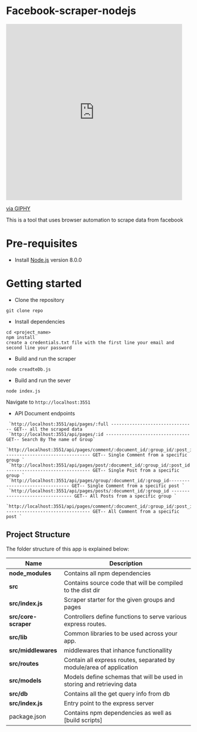 # Facebook-scraper-nodejs

<iframe src="https://giphy.com/embed/XEy1qyv7GdLpmqHEPV" width="480" height="480" frameBorder="0" class="giphy-embed" allowFullScreen></iframe><p><a href="https://giphy.com/gifs/socialbakers-XEy1qyv7GdLpmqHEPV">via GIPHY</a></p>

This is a tool that uses browser automation to scrape data from facebook

# Pre-requisites

- Install [Node.js](https://nodejs.org/en/) version 8.0.0

# Getting started

- Clone the repository

```
git clone repo
```

- Install dependencies

```
cd <project_name>
npm install
create a credentials.txt file with the first line your email and second line your password
```

- Build and run the scraper

```
node creadteDb.js
```

- Build and run the sever

```
node index.js
```

Navigate to `http://localhost:3551`

- API Document endpoints

```
 `http://localhost:3551/api/pages/:full -------------------------------- GET-- all the scraped data `
 `http://localhost:3551/api/pages/:id -------------------------------- GET-- Search By The name of Group`
 `http://localhost:3551/api/pages/comment/:document_id/:group_id/:post_id/:comment_id -------------------------------- GET-- Single Comment from a specific group `
 `http://localhost:3551/api/pages/post/:document_id/:group_id/:post_id -------------------------------- GET-- Single Post from a specific group `
 `http://localhost:3551/api/pages/group/:document_id/:group_id-------------------------------- GET-- Single Comment from a specific post `
 `http://localhost:3551/api/pages/posts/:document_id/:group_id -------------------------------- GET-- All Posts from a specific group `
 `http://localhost:3551/api/pages/comment/:document_id/:group_id/:post_id/ -------------------------------- GET-- All Comment from a specific post `
```

## Project Structure

The folder structure of this app is explained below:

| Name                 | Description                                                            |
| -------------------- | ---------------------------------------------------------------------- |
| **node_modules**     | Contains all npm dependencies                                          |
| **src**              | Contains source code that will be compiled to the dist dir             |
| **src/index.js**     | Scraper starter for the given groups and pages                         |
| **src/core-scraper** | Controllers define functions to serve various express routes.          |
| **src/lib**          | Common libraries to be used across your app.                           |
| **src/middlewares**  | middlewares that inhance functionallity                                |
| **src/routes**       | Contain all express routes, separated by module/area of application    |
| **src/models**       | Models define schemas that will be used in storing and retrieving data |
| **src/db**           | Contains all the get query info from db                                |
| **src/index.js**     | Entry point to the express server                                      |
| package.json         | Contains npm dependencies as well as [build scripts]                   |
